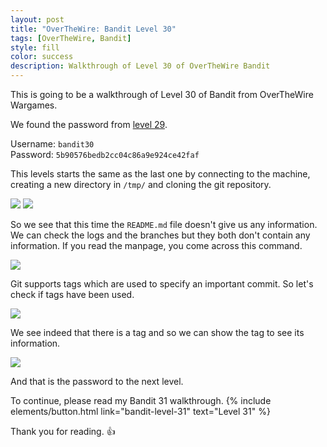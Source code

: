 ```yaml
---
layout: post
title: "OverTheWire: Bandit Level 30"
tags: [OverTheWire, Bandit]
style: fill
color: success
description: Walkthrough of Level 30 of OverTheWire Bandit
---
```


This is going to be a walkthrough of Level 30 of Bandit from OverTheWire Wargames.

We found the password from [level 29](bandit-level-29).

Username: `bandit30`  
Password: `5b90576bedb2cc04c86a9e924ce42faf`

This levels starts the same as the last one by connecting to the machine, creating a new directory in `/tmp/` and cloning the git repository.

![](/assets/posts/OverTheWire/Bandit/Bandit30/picture1.png)
![](/assets/posts/OverTheWire/Bandit/Bandit30/picture2.png)

So we see that this time the `README.md` file doesn't give us any information. We can check the logs and the branches but they both don't contain any information. If you read the manpage,  you come across this command.

![](/assets/posts/OverTheWire/Bandit/Bandit30/picture3.png)

Git supports tags which are used to specify an important commit. So let's check if tags have been used.

![](/assets/posts/OverTheWire/Bandit/Bandit30/picture4.png)

We see indeed that there is a tag and so we can show the tag to see its information.

![](/assets/posts/OverTheWire/Bandit/Bandit30/picture5.png)

And that is the password to the next level.

To continue, please read my Bandit 31 walkthrough. {% include elements/button.html link="bandit-level-31" text="Level 31" %}

Thank you for reading. :+1: